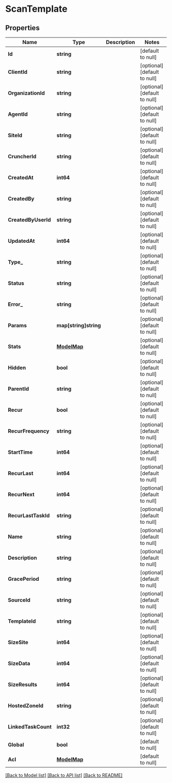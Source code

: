 # ScanTemplate

## Properties
Name | Type | Description | Notes
------------ | ------------- | ------------- | -------------
**Id** | **string** |  | [default to null]
**ClientId** | **string** |  | [optional] [default to null]
**OrganizationId** | **string** |  | [optional] [default to null]
**AgentId** | **string** |  | [optional] [default to null]
**SiteId** | **string** |  | [optional] [default to null]
**CruncherId** | **string** |  | [optional] [default to null]
**CreatedAt** | **int64** |  | [optional] [default to null]
**CreatedBy** | **string** |  | [optional] [default to null]
**CreatedByUserId** | **string** |  | [optional] [default to null]
**UpdatedAt** | **int64** |  | [optional] [default to null]
**Type_** | **string** |  | [optional] [default to null]
**Status** | **string** |  | [optional] [default to null]
**Error_** | **string** |  | [optional] [default to null]
**Params** | **map[string]string** |  | [optional] [default to null]
**Stats** | [**ModelMap**](interface{}.md) |  | [optional] [default to null]
**Hidden** | **bool** |  | [optional] [default to null]
**ParentId** | **string** |  | [optional] [default to null]
**Recur** | **bool** |  | [optional] [default to null]
**RecurFrequency** | **string** |  | [optional] [default to null]
**StartTime** | **int64** |  | [optional] [default to null]
**RecurLast** | **int64** |  | [optional] [default to null]
**RecurNext** | **int64** |  | [optional] [default to null]
**RecurLastTaskId** | **string** |  | [optional] [default to null]
**Name** | **string** |  | [optional] [default to null]
**Description** | **string** |  | [optional] [default to null]
**GracePeriod** | **string** |  | [optional] [default to null]
**SourceId** | **string** |  | [optional] [default to null]
**TemplateId** | **string** |  | [optional] [default to null]
**SizeSite** | **int64** |  | [optional] [default to null]
**SizeData** | **int64** |  | [optional] [default to null]
**SizeResults** | **int64** |  | [optional] [default to null]
**HostedZoneId** | **string** |  | [optional] [default to null]
**LinkedTaskCount** | **int32** |  | [optional] [default to null]
**Global** | **bool** |  | [default to null]
**Acl** | [**ModelMap**](interface{}.md) |  | [default to null]

[[Back to Model list]](../README.md#documentation-for-models) [[Back to API list]](../README.md#documentation-for-api-endpoints) [[Back to README]](../README.md)


